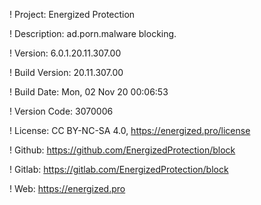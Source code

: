 ! Project: Energized Protection

! Description: ad.porn.malware blocking.

! Version: 6.0.1.20.11.307.00

! Build Version: 20.11.307.00

! Build Date: Mon, 02 Nov 20 00:06:53

! Version Code: 3070006

! License: CC BY-NC-SA 4.0, https://energized.pro/license

! Github: https://github.com/EnergizedProtection/block

! Gitlab: https://gitlab.com/EnergizedProtection/block


! Web: https://energized.pro
